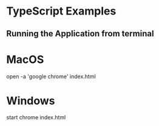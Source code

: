 # TypeScript Examples

## Running the Application from terminal

# MacOS
open -a 'google chrome' index.html 

# Windows
start chrome index.html